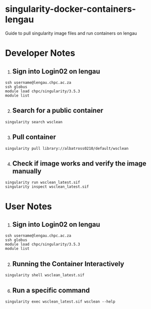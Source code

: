 # singularity-docker-containers-lengau
Guide to pull singularity image files and run containers on lengau

# Developer Notes

1. ## Sign into Login02 on lengau

```
ssh username@lengau.chpc.ac.za
ssh globus
module load chpc/singularity/3.5.3
module list
```

2. ## Search for a public container
```
singularity search wsclean
```
3. ## Pull container
```
singularity pull library://albatross0210/default/wsclean
```
4. ## Check if image works and verify the image manually 
```
singularity run wsclean_latest.sif
singularity inspect wsclean_latest.sif
```

# User Notes
1. ## Sign into Login02 on lengau
```
ssh username@lengau.chpc.ac.za
ssh globus
module load chpc/singularity/3.5.3
module list
```

2. ## Running the Container Interactively
```
singularity shell wsclean_latest.sif
```
6. ## Run a specific command
```
singularity exec wsclean_latest.sif wsclean --help
```
   
